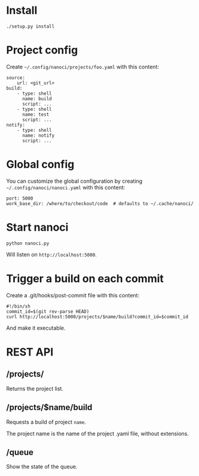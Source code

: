 # Install

    ./setup.py install

# Project config

Create `~/.config/nanoci/projects/foo.yaml` with this content:

    source:
        url: <git_url>
    build:
        - type: shell
          name: build
          script: ...
        - type: shell
          name: test
          script: ...
    notify:
        - type: shell
          name: notify
          script: ...

# Global config

You can customize the global configuration by creating
`~/.config/nanoci/nanoci.yaml` with this content:

    port: 5000
    work_base_dir: /where/to/checkout/code  # defaults to ~/.cache/nanoci/


# Start nanoci

`python nanoci.py`

Will listen on `http://localhost:5000`.

# Trigger a build on each commit

Create a .git/hooks/post-commit file with this content:

    #!/bin/sh
    commit_id=$(git rev-parse HEAD)
    curl http://localhost:5000/projects/$name/build?commit_id=$commit_id

And make it executable.

# REST API

## /projects/

Returns the project list.

## /projects/$name/build

Requests a build of project `name`.

The project name is the name of the project .yaml file, without extensions.

## /queue

Show the state of the queue.
